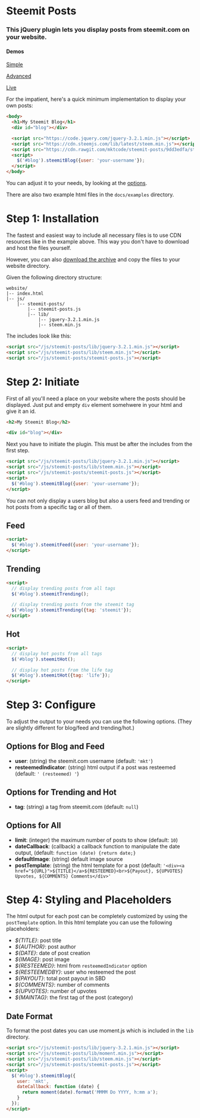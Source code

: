 # Steemit Posts

### This jQuery plugin lets you display posts from steemit.com on your website.

#### Demos

[Simple](https://mktcode.github.io/steemit-posts/examples/simple.html)

[Advanced](https://mktcode.github.io/steemit-posts/examples/advanced.html)

[Live](https://markus-kottlaender.de)

For the impatient, here's a quick minimum implementation to display your own posts:

```html
<body>
  <h1>My Steemit Blog</h1>
  <div id="blog"></div>

  <script src="https://code.jquery.com/jquery-3.2.1.min.js"></script>
  <script src="https://cdn.steemjs.com/lib/latest/steem.min.js"></script>
  <script src="https://cdn.rawgit.com/mktcode/steemit-posts/9dd3edfa/steemit-posts.js"></script>
  <script>
    $('#blog').steemitBlog({user: 'your-username'});
  </script>
</body>
```
You can adjust it to your needs, by looking at the [options](#step-3-configure).

There are also two example html files in the `docs/examples` directory.

# Step 1: Installation

The fastest and easiest way to include all necessary files is to use CDN resources like in the example above. This way you don't have to download and host the files yourself.

However, you can also [download the archive](https://github.com/mktcode/steemit-posts/archive/master.zip) and copy the files to your website directory.

Given the following directory structure:

```
website/
|-- index.html
|-- js/
    |-- steemit-posts/
        |-- steemit-posts.js
        |-- lib/
            |-- jquery-3.2.1.min.js
            |-- steem.min.js
```

The includes look like this:

```html
<script src="/js/steemit-posts/lib/jquery-3.2.1.min.js"></script>
<script src="/js/steemit-posts/lib/steem.min.js"></script>
<script src="/js/steemit-posts/steemit-posts.js"></script>
```

# Step 2: Initiate

First of all you'll need a place on your website where the posts should be displayed. Just put and empty `div` element somehwere in your html and give it an id.

```html
<h2>My Steemit Blog</h2>

<div id="blog"></div>
```

Next you have to initiate the plugin. This must be after the includes from the first step.

```html
<script src="/js/steemit-posts/lib/jquery-3.2.1.min.js"></script>
<script src="/js/steemit-posts/lib/steem.min.js"></script>
<script src="/js/steemit-posts/steemit-posts.js"></script>
<script>
  $('#blog').steemitBlog({user: 'your-username'});
</script>
```
You can not only display a users blog but also a users feed and trending or hot posts from a specific tag or all of them.

## Feed

```html
<script>
  $('#blog').steemitFeed({user: 'your-username'});
</script>
```

## Trending

```html
<script>
  // display trending posts from all tags
  $('#blog').steemitTrending();

  // display trending posts from the steemit tag
  $('#blog').steemitTrending({tag: 'steemit'});
</script>
```

## Hot

```html
<script>
  // display hot posts from all tags
  $('#blog').steemitHot();

  // display hot posts from the life tag
  $('#blog').steemitHot({tag: 'life'});
</script>
```

# Step 3: Configure

To adjust the output to your needs you can use the following options. (They are slightly different for blog/feed and trending/hot.)

## Options for Blog and Feed

- **user**: (string) the steemit.com username (default: `'mkt'`)
- **resteemedIndicator**: (string) html output if a post was resteemed (default: `' (resteemed) '`)

## Options for Trending and Hot

- **tag**: (string) a tag from steemit.com (default: `null`)

## Options for All

- **limit**: (integer) the maximum number of posts to show (default: `10`)
- **dateCallback**: (callback) a callback function to manipulate the date output, (default: `function (date) {return date;}`
- **defaultImage**: (string) default image source
- **postTemplate**: (string) the html template for a post (default: `'<div><a href="${URL}">${TITLE}</a>${RESTEEMED}<br>${Payout}, ${UPVOTES} Upvotes, ${COMMENTS} Comments</div>'`

# Step 4: Styling and Placeholders

The html output for each post can be completely customized by using the `postTemplate` option. In this html template you can use the following placeholders:

- *${TITLE}*: post title
- *${AUTHOR}*: post author
- *${DATE}*: date of post creation
- *${IMAGE}*: post image
- *${RESTEEMED}*: html from `resteemedIndicator` option
- *${RESTEEMEDBY}*: user who resteemed the post
- *${PAYOUT}*: total post payout in SBD
- *${COMMENTS}*: number of comments
- *${UPVOTES}*: number of upvotes
- *${MAINTAG}*: the first tag of the post (category)

## Date Format

To format the post dates you can use moment.js which is included in the `lib` directory.

```html
<script src="/js/steemit-posts/lib/jquery-3.2.1.min.js"></script>
<script src="/js/steemit-posts/lib/moment.min.js"></script>
<script src="/js/steemit-posts/lib/steem.min.js"></script>
<script src="/js/steemit-posts/steemit-posts.js"></script>
<script>
  $('#blog').steemitBlog({
    user: 'mkt',
    dateCallback: function (date) {
      return moment(date).format('MMMM Do YYYY, h:mm a');
    }
  });
</script>
```
